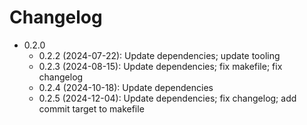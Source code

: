 # Changelog

* 0.2.0
    * 0.2.2 (2024-07-22): Update dependencies; update tooling
    * 0.2.3 (2024-08-15): Update dependencies; fix makefile; fix changelog
    * 0.2.4 (2024-10-18): Update dependencies
    * 0.2.5 (2024-12-04): Update dependencies; fix changelog; add commit target to makefile


